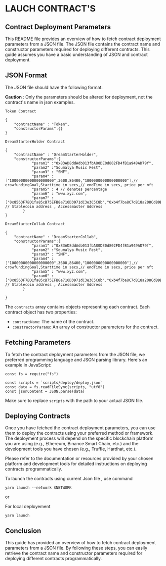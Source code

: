 # LAUCH CONTRACT'S

## **Contract Deployment Parameters**

This README file provides an overview of how to fetch contract deployment parameters from a JSON file. The JSON file contains the contract name and constructor parameters required for deploying different contracts. This guide assumes you have a basic understanding of JSON and contract deployment.

## **JSON Format**

The JSON file should have the following format:

**Caution** : Only the parameters should be altered for deployment, not the contract's name in json examples.

`Token Contract`

```shell
{
    "contractName" : "Token",
    "constructorParams":{}
}
```

`DreamStarterHolder Contract`

```shell
{
    "contractName" : "DreamStarterHolder",
    "constructorParams":{
            "param1" :"0x83AD8ddAdb013fbA80DE0d802FD4fB1a949AD79f",
            "param2" :"Soumalya Music Fest",
            "param3" : "SMF",
            "param4" : ["10000000000000000000",3600,86400,"1000000000000000000"],// crowfundingGoal,Starttime in secs,// endTime in secs, price per nft
            "param5" : 4 // denotes percentage
            "param6" : "www.xyz.com",
            "param7" : ["0x8563F7BD1fa85cB75EFB8e710D3971dC3e3C5C8b","0xb4f7ba8C7d818a208Cd89B127a126DD2aa45aDae"] // Stablecoin address , Accessmaster Address
        }
}
```

`DreamStarterCollab Contract`

```shell
{
    "contractName" : "DreamStarterCollab",
    "constructorParams":{
            "param1" :"0x83AD8ddAdb013fbA80DE0d802FD4fB1a949AD79f",
            "param2" :"Soumalya Music Fest",
            "param3" : "SMF",
            "param4" : ["10000000000000000000",3600,86400,"1000000000000000000"],// crowfundingGoal,Starttime in secs,// endTime in secs, price per nft
            "param5" : "www.xyz.com",
            "param6" : ["0x8563F7BD1fa85cB75EFB8e710D3971dC3e3C5C8b","0xb4f7ba8C7d818a208Cd89B127a126DD2aa45aDae"] // Stablecoin address , Accessmaster Address
        }

}

```

The `contracts` array contains objects representing each contract. Each contract object has two properties:

-   `contractName`: The name of the contract.
-   `constructorParams`: An array of constructor parameters for the contract.

## **Fetching Parameters**

To fetch the contract deployment parameters from the JSON file, we preferred programming language and JSON parsing library. Here's an example in JavaScript:

```shell
const fs = require("fs")

const scripts = `scripts/deploy/deploy.json`
const data = fs.readFileSync(scripts, "utf8")
const jsonContent = JSON.parse(data)

```

Make sure to replace `scripts` with the path to your actual JSON file.

## **Deploying Contracts**

Once you have fetched the contract deployment parameters, you can use them to deploy the contracts using your preferred method or framework. The deployment process will depend on the specific blockchain platform you are using (e.g., Ethereum, Binance Smart Chain, etc.) and the development tools you have chosen (e.g., Truffle, Hardhat, etc.).

Please refer to the documentation or resources provided by your chosen platform and development tools for detailed instructions on deploying contracts programmatically.

To launch the contracts using current Json file , use command

```shell
yarn launch --network $NETWORK
```

or

For local deployement

```shell
yarn launch
```

## **Conclusion**

This guide has provided an overview of how to fetch contract deployment parameters from a JSON file. By following these steps, you can easily retrieve the contract name and constructor parameters required for deploying different contracts programmatically.

